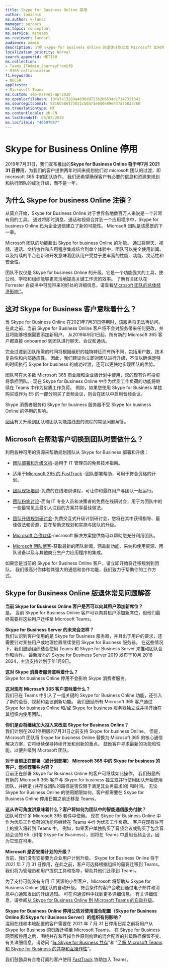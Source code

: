 ```yaml
---
title: Skype for Business Online 停用
author: lanachin
ms.author: v-lanac
manager: serdars
ms.topic: conceptual
ms.service: msteams
ms.reviewer: landerl
audience: admin
description: 了解 Skype for business Online 的退休计划以及 Microsoft 如何帮助客户迁移到团队。
localization_priority: Normal
search.appverid: MET150
ms.collection:
- Teams_ITAdmin_JourneyFromSfB
- M365-collaboration
f1.keywords:
- NOCSH
appliesto:
- Microsoft Teams
ms.custom: seo-marvel-apr2020
ms.openlocfilehash: 10fa7e13289a4696dd723b2b6634dc7147321342
ms.sourcegitcommit: 8816b58e175031cb0a71e0d0e89e447a7b83a760
ms.translationtype: MT
ms.contentlocale: zh-CN
ms.lasthandoff: 08/08/2020
ms.locfileid: "46597087"
---
```

# <a name="skype-for-business-online-retirement"></a>Skype for Business Online 停用

2019年7月31日，我们宣布推出的**Skype for Business Online 将于年7月 2021 31 日停**用，为我们的客户提供两年时间来规划他们对 microsoft 团队的过渡，即 microsoft 365 中的团队协作。 我们还希望确保客户有必要的信息和资源来规划和执行团队的成功升级，而不是一年。
 
## <a name="why-is-skype-for-business-online-retiring"></a>为什么 Skype for business Online 注销？

从简介开始，Skype for Business Online 对于世界各地数百万人来说是一个非常有用的工具。 通过将即时消息、通话和视频合并到一个应用程序中，Skype for business Online 已为企业通信建立了新的可能性。 Microsoft 团队是该愿景的下一章。

Microsoft 团队的功能超出 Skype for business Online 的功能。 通过将聊天、视频、通话、文档协作和应用程序集成结合到单个体验中，团队可以完全使用新闻。 以及持续的平台创新和开发意味着团队用户受益于更丰富的性能、功能、灵活性和安全性。

团队不仅仅是 Skype for business Online 的升级，它是一个功能强大的工具，使公司、学校和组织能够更灵活地提高关键工作流的效率。 了解有关团队在 Forrester 白皮书中可能带来的好处的详细信息，请查看[Microsoft 团队的总体经济影响™](https://www.microsoft.com/microsoft-365/blog/wp-content/uploads/sites/2/2019/04/Total-Economic-Impact-Microsoft-Teams.pdf?rtc=1)。


## <a name="what-does-this-mean-for-skype-for-business-customers"></a>这对 Skype for Business 客户意味着什么？

当 Skype for Business Online 在2021年7月31日停用时，该服务将无法再访问。 在此之前，当前 Skype for Business Online 客户将不会对服务带来任何更改，并且将能够根据需要添加新用户。 从2019年9月1日起，所有新的 Microsoft 365 客户都直接 onboarded 到团队进行聊天、会议和通话。

完全过渡到团队所需的时间将根据组织的独特特征而有所不同，包括用户数、技术复杂性和内部适应性。 因此，我们建议你立即对团队进行升级，不仅以确保足够的时间执行 Skype for business 的成功过渡，还可以更快地实现团队的优势。

团队可在大多数 Microsoft 365 商业版和企业版计划中使用，您的现有许可投资将承担团队。 现在 Skype for Business Online 中作为优质工作负荷的功能将继续在 Teams 中作为优质工作负荷。 例如，如果您使用 Skype for Business 单独购买或作为 E5 的一部分购买了音频会议，则会在团队中启用音频会议。

Skype 消费者服务和 Skype for business 服务器不受 Skype for business Online 的停用的影响。

[阅读](faq-journey.md)有关升级到团队和团队功能路线图的流程的常见问题解答。

## <a name="what-is-microsoft-doing-to-help-customers-transition-to-teams"></a>Microsoft 在帮助客户切换到团队时要做什么？

利用各种可用的资源来帮助规划团队从 Skype for Business 部署和升级：

- [团队部署和升级文档](upgrade-start-here.md)-适用于 IT 管理员的免费技术指南。

- 适用于[Microsoft 365 的 FastTrack](https://www.microsoft.com/fasttrack/microsoft-365) –团队部署帮助，可用于符合资格的计划。

- [团队现场培训](https://docs.microsoft.com/microsoftteams/instructor-led-training-teams-landing-page)–免费的在线培训课程，可让你和最终用户与团队一起运行。

- [团队粉笔讨论](https://docs.microsoft.com/MicrosoftTeams/chalk-talks-landing-page)-面向 IT 专业人员和决策者的免费在线研讨会，用于为团队中的一些最常见且最引人注目的方案共享最佳做法。

- [团队升级规划研讨会](https://docs.microsoft.com/MicrosoftTeams/upgrade-workshops-landing-page)-免费交互式升级计划研讨会，您将在其中获得指导、最佳做法和资源，旨在帮助您规划和实施与团队的升级。

- [Microsoft 合作伙伴](https://www.microsoft.com/solution-providers/home)-microsoft 解决方案提供商可以帮助您充分利用团队。

- [Microsoft 团队博客](https://techcommunity.microsoft.com/t5/microsoft-teams-blog/bg-p/MicrosoftTeamsBlog)-获取最新的团队新闻，涵盖新功能、采纳和使用资源、团队设备以及与其他商业生产力应用程序的集成。

如果您是当前的 Skype for Business Online 客户，请立即开始将迁移规划到团队。 我们很高兴你体验其强大的通信和协作功能，我们致力于帮助你的工作方式。

## <a name="skype-for-business-online-retirement-faqs"></a>Skype for Business Online 版退休常见问题解答

**当前 Skype for Business Online 客户是否可以向其租户添加新席位？**<br>
是。 当前 Skype for Business Online 客户可以向其租户添加新席位，但他们最终需要将这些用户迁移至 Microsoft Teams。

**Skype for Business Server 的未来会怎样？**<br>
我们认识到客户使用的是 Skype for Business 服务器，并且出于用户的要求，还需要针对某些用户或地理位置继续使用 Skype for Business 服务器。 在这些情况下，我们鼓励组织结合使用 Teams 和 Skype for Business Server 来推动团队合作和协作。 最新版本的 Skype for Business Server 2019 发布于10月 2018 2024，主流支持计划于年1月9日。

**这对 Skype 消费者服务意味着什么？**<br>
Skype for business Online 停用不会影响 Skype 消费者服务。

**这对现有 Microsoft 365 客户意味着什么？**<br>
我们已在 Teams 中引入了一组关键的 Skype for Business Online 功能，还引入了新的语音、视频和会议创新功能。 我们鼓励所有 Microsoft 365 客户通过 Skype for business Online 和/或 Skype for business 服务器独立或并排开始在其组织内使用团队。

**你们是否将继续加大投入来改进 Skype for Business Online？**<br>
我们计划在2021停用版的7月31日之前支持 Skype for business Online。 但是，Microsoft 团队将 Skype for business Online 替换为 Microsoft 365 的核心通信解决方案，它将继续保持持续开发和创新的重点。 鼓励客户寻求最新的功能和性能，以便升级到 Microsoft 团队。

**对于当前正在部署（或计划部署） Microsoft 365 中的 Skype for business 的客户，您推荐哪些内容？**<br>
目前正在部署 Skype for Business Online 的客户可继续如此操作。 我们鼓励所有新的 Microsoft 365 客户与 Skype for business 独立或并行使用团队开始使用团队，并确定 (共存或团队的路径是否仅限于满足其业务需求的) 和时间。 无论 Skype for Business Online 的使用期限如何，客户都需要在 Skype for Business Online 停用日期之前迁移至 Teams。

**这从许可角度讲意味着什么？客户将如何为团队中的智能通信服务付款？**<br>
团队可在许多 Microsoft 365 套件中使用。 现在 Skype for Business Online 中作为优质工作负荷的功能将继续在 Teams 中作为优质工作负荷。 客户在现有许可上的投入将转到 Teams 中。 例如，如果客户单独购买了音频会议或购买了包含音频会议的 E5（附带 Skype for Business），则将在 Teams 中启用音频会议，因为它现在可用。

**Microsoft 是否安排计划的升级？**<br>
当前，我们没有安排要为企业用户计划升级。 Skype for Business Online 将于 2021 年 7 月 31 日停用，在此之前，客户可选择根据组织的需要迁移到 Teams。 我们将为管理员和用户提供工具和指导，帮助其他们迁移到 Teams。

为了支持可能没有专用 IT 资源的小型客户，Microsoft 将帮助从 Skype for Business Online 到团队的自动升级。 符合条件的客户会收到通过电子邮件和消息中心通知发出的升级通知。 可在沟通资料中找到更多详细信息。 有关详细信息，请参阅[从 Skype for Business Online 到 Microsoft Teams 的自动升级](https://docs.microsoft.com/microsoftteams/upgrade-automated)。

**Skype for Business Online 停用公告对使用混合配置（Skype for Business Online 和 Skype for Business Server）的组织有何影响？**<br>
混用在线和本地配置的客户需要在 2021 年 7 月 31 日停用日期之前将用户从 Skype for Business 网页版迁移至 Microsoft Teams。 在 Skype for Business 网页版停用之后，围绕共存和互操作性原则构建的混合配置的升级路径保留不变。 有关详细信息，请访问 “[与 Skype for Business 共存](coexistence-chat-calls-presence.md)”和 “[了解 Microsoft Teams 和 Skype for Business 的共存和互操作性](teams-and-skypeforbusiness-coexistence-and-interoperability.md)”。

我们鼓励具有合格订阅的客户使用 [FastTrack](https://www.microsoft.com/fasttrack?rtc=1) 协助加入 Teams。



